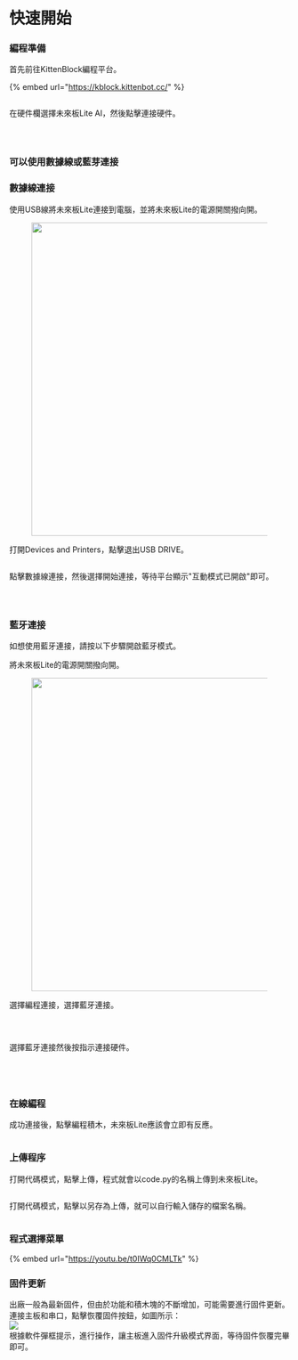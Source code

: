 # 快速開始

### 編程準備

首先前往KittenBlock編程平台。

{% embed url="https://kblock.kittenbot.cc/" %}

<figure><img src="../../../.gitbook/assets/image (1) (1) (1) (1) (1) (1) (1) (1) (1) (1) (1) (1) (1).png" alt=""><figcaption></figcaption></figure>



在硬件欄選擇未來板Lite AI，然後點擊連接硬件。

<figure><img src="../../../.gitbook/assets/image (154).png" alt=""><figcaption></figcaption></figure>

<figure><img src="../../../.gitbook/assets/image (1) (1).png" alt=""><figcaption></figcaption></figure>

<figure><img src="../../../.gitbook/assets/image (2) (1).png" alt=""><figcaption></figcaption></figure>

### 可以使用數據線或藍芽連接

### 數據線連接

使用USB線將未來板Lite連接到電腦，並將未來板Lite的電源開關撥向開。

<figure><img src="../../../.gitbook/assets/1_1x (1).png" alt="" width="563"><figcaption></figcaption></figure>

打開Devices and Printers，點擊退出USB DRIVE。

<figure><img src="../../../.gitbook/assets/image (16).png" alt=""><figcaption></figcaption></figure>

點擊數據線連接，然後選擇開始連接，等待平台顯示"互動模式已開啟"即可。

<div><figure><img src="../../../.gitbook/assets/image (3) (1).png" alt=""><figcaption></figcaption></figure> <figure><img src="../../../.gitbook/assets/image (4) (1).png" alt=""><figcaption></figcaption></figure> <figure><img src="../../../.gitbook/assets/image (5) (1).png" alt=""><figcaption></figcaption></figure></div>

### 藍牙連接

如想使用藍牙連接，請按以下步驟開啟藍牙模式。

將未來板Lite的電源開關撥向開。

<figure><img src="../../../.gitbook/assets/1_1x (1).png" alt="" width="563"><figcaption></figcaption></figure>

選擇編程連接，選擇藍牙連接。

<div><figure><img src="../../../.gitbook/assets/image (11) (1).png" alt=""><figcaption></figcaption></figure> <figure><img src="../../../.gitbook/assets/image (12) (1).png" alt=""><figcaption></figcaption></figure> <figure><img src="../../../.gitbook/assets/image (13) (1).png" alt=""><figcaption></figcaption></figure></div>

選擇藍牙連接然後按指示連接硬件。

<div><figure><img src="../../../.gitbook/assets/image (7) (1).png" alt=""><figcaption></figcaption></figure> <figure><img src="../../../.gitbook/assets/image (9) (1).png" alt=""><figcaption></figcaption></figure></div>

<div><figure><img src="../../../.gitbook/assets/image (10) (1).png" alt=""><figcaption></figcaption></figure> <figure><img src="../../../.gitbook/assets/image (5) (1).png" alt=""><figcaption></figcaption></figure></div>

### 在線編程

成功連接後，點擊編程積木，未來板Lite應該會立即有反應。

<figure><img src="../../../.gitbook/assets/image (6) (1).png" alt=""><figcaption></figcaption></figure>

### 上傳程序

打開代碼模式，點擊上傳，程式就會以code.py的名稱上傳到未來板Lite。

<figure><img src="../../../.gitbook/assets/image (7) (1) (1) (1).png" alt=""><figcaption></figcaption></figure>

打開代碼模式，點擊以另存為上傳，就可以自行輸入儲存的檔案名稱。

<figure><img src="../../../.gitbook/assets/image (8) (1) (1) (1).png" alt=""><figcaption></figcaption></figure>

### 程式選擇菜單

{% embed url="https://youtu.be/t0IWq0CMLTk" %}

### 固件更新

出廠一般為最新固件，但由於功能和積木塊的不斷增加，可能需要進行固件更新。\
連接主板和串口，點擊恢覆固件按鈕，如圖所示：\
![](<../../../.gitbook/assets/image (124).png>)\
根據軟件彈框提示，進行操作，讓主板進入固件升級模式界面，等待固件恢覆完畢即可。

<figure><img src="../../../.gitbook/assets/image (125).png" alt=""><figcaption></figcaption></figure>
